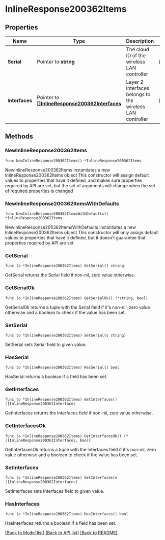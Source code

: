 # InlineResponse200362Items

## Properties

Name | Type | Description | Notes
------------ | ------------- | ------------- | -------------
**Serial** | Pointer to **string** | The cloud ID of the wireless LAN controller | [optional] 
**Interfaces** | Pointer to [**[]InlineResponse200362Interfaces**](InlineResponse200362Interfaces.md) | Layer 2 interfaces belongs to the wireless LAN controller | [optional] 

## Methods

### NewInlineResponse200362Items

`func NewInlineResponse200362Items() *InlineResponse200362Items`

NewInlineResponse200362Items instantiates a new InlineResponse200362Items object
This constructor will assign default values to properties that have it defined,
and makes sure properties required by API are set, but the set of arguments
will change when the set of required properties is changed

### NewInlineResponse200362ItemsWithDefaults

`func NewInlineResponse200362ItemsWithDefaults() *InlineResponse200362Items`

NewInlineResponse200362ItemsWithDefaults instantiates a new InlineResponse200362Items object
This constructor will only assign default values to properties that have it defined,
but it doesn't guarantee that properties required by API are set

### GetSerial

`func (o *InlineResponse200362Items) GetSerial() string`

GetSerial returns the Serial field if non-nil, zero value otherwise.

### GetSerialOk

`func (o *InlineResponse200362Items) GetSerialOk() (*string, bool)`

GetSerialOk returns a tuple with the Serial field if it's non-nil, zero value otherwise
and a boolean to check if the value has been set.

### SetSerial

`func (o *InlineResponse200362Items) SetSerial(v string)`

SetSerial sets Serial field to given value.

### HasSerial

`func (o *InlineResponse200362Items) HasSerial() bool`

HasSerial returns a boolean if a field has been set.

### GetInterfaces

`func (o *InlineResponse200362Items) GetInterfaces() []InlineResponse200362Interfaces`

GetInterfaces returns the Interfaces field if non-nil, zero value otherwise.

### GetInterfacesOk

`func (o *InlineResponse200362Items) GetInterfacesOk() (*[]InlineResponse200362Interfaces, bool)`

GetInterfacesOk returns a tuple with the Interfaces field if it's non-nil, zero value otherwise
and a boolean to check if the value has been set.

### SetInterfaces

`func (o *InlineResponse200362Items) SetInterfaces(v []InlineResponse200362Interfaces)`

SetInterfaces sets Interfaces field to given value.

### HasInterfaces

`func (o *InlineResponse200362Items) HasInterfaces() bool`

HasInterfaces returns a boolean if a field has been set.


[[Back to Model list]](../README.md#documentation-for-models) [[Back to API list]](../README.md#documentation-for-api-endpoints) [[Back to README]](../README.md)



